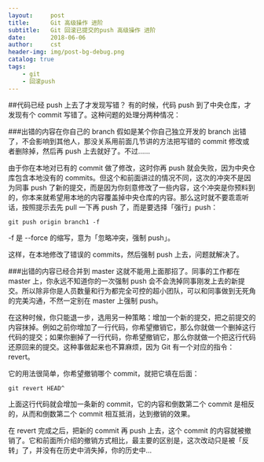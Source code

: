 ```yaml
---
layout:     post
title:      Git 高级操作 进阶
subtitle:   Git 回滚已提交的push 高级操作 进阶
date:       2018-06-06
author:     cst
header-img: img/post-bg-debug.png
catalog: true
tags:
    - git
    - 回滚push
---
```

##代码已经 push 上去了才发现写错？
  有的时候，代码 push 到了中央仓库，才发现有个 commit 写错了。这种问题的处理分两种情况：

###出错的内容在你自己的 branch
  假如是某个你自己独立开发的 branch 出错了，不会影响到其他人，那没关系用前面几节讲的方法把写错的 commit 修改或者删除掉，然后再 push 上去就好了。不过……


  由于你在本地对已有的 commit 做了修改，这时你再 push 就会失败，因为中央仓库包含本地没有的 commits。但这个和前面讲过的情况不同，这次的冲突不是因为同事 push 了新的提交，而是因为你刻意修改了一些内容，这个冲突是你预料到的，你本来就希望用本地的内容覆盖掉中央仓库的内容。那么这时就不要乖乖听话，按照提示去先 pull 一下再 push 了，而是要选择「强行」push：

    git push origin branch1 -f
  -f 是 --force 的缩写，意为「忽略冲突，强制 push」。


  这样，在本地修改了错误的 commits，然后强制 push 上去，问题就解决了。

###出错的内容已经合并到 master
  这就不能用上面那招了。同事的工作都在 master 上，你永远不知道你的一次强制 push 会不会洗掉同事刚发上去的新提交。所以除非你是人员数量和行为都完全可控的超小团队，可以和同事做到无死角的完美沟通，不然一定别在 master 上强制 push。

  在这种时候，你只能退一步，选用另一种策略：增加一个新的提交，把之前提交的内容抹掉。例如之前你增加了一行代码，你希望撤销它，那么你就做一个删掉这行代码的提交；如果你删掉了一行代码，你希望撤销它，那么你就做一个把这行代码还原回来的提交。这种事做起来也不算麻烦，因为 Git 有一个对应的指令：revert。

  它的用法很简单，你希望撤销哪个 commit，就把它填在后面：

    git revert HEAD^
  上面这行代码就会增加一条新的 commit，它的内容和倒数第二个 commit 是相反的，从而和倒数第二个 commit 相互抵消，达到撤销的效果。

  在 revert 完成之后，把新的 commit 再 push 上去，这个 commit 的内容就被撤销了。它和前面所介绍的撤销方式相比，最主要的区别是，这次改动只是被「反转」了，并没有在历史中消失掉，你的历史中...
